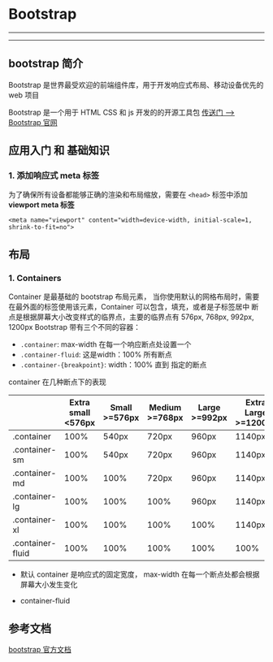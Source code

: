 # Bootstrap
*****
*****
## bootstrap 简介
Bootstrap 是世界最受欢迎的前端组件库，用于开发响应式布局、移动设备优先的 web 项目

Bootstrap 是一个用于 HTML CSS 和 js 开发的的开源工具包
[传送门 --> Bootstrap 官网](https://www.bootcss.com/)
## 应用入门 和 基础知识
### 1. 添加响应式 meta 标签
为了确保所有设备都能够正确的渲染和布局缩放，需要在 `<head>` 标签中添加 **viewport meta 标签**
```
<meta name="viewport" content="width=device-width, initial-scale=1, shrink-to-fit=no">
```

## 布局
### 1. Containers
Container 是最基础的 bootstrap 布局元素， 当你使用默认的网格布局时，需要在最外面的标签使用该元素，Container 可以包含，填充，或者是子标签居中
断点是根据屏幕大小改变样式的临界点，主要的临界点有 576px, 768px, 992px, 1200px
Bootstrap 带有三个不同的容器：
  * `.container`: max-width 在每一个响应断点处设置一个
  * `.container-fluid`: 这是width：100% 所有断点
  * `.container-{breakpoint}`: width：100% 直到 指定的断点
  
  container 在几种断点下的表现
  
|    |Extra small <576px|Small >=576px|Medium >=768px|Large >=992px|Extra Large >=1200px|
|----|------|-------|-------|--------|-------|
|.container|100%|540px|720px|960px|1140px|
|.container-sm|100%|540px|720px|960px|1140px|
|.container-md|100%|100%|720px|960px|1140px|
|.container-lg|100%|100%|100%|960px|1140px|
|.container-xl|100%|100%|100%|100%|1140px|
|.container-fluid|100%|100%|100%|100%|100%|

* 默认 container 是响应式的固定宽度， max-width 在每一个断点处都会根据屏幕大小发生变化

* container-fluid 
## 参考文档
[bootstrap 官方文档](https://v4.bootcss.com/docs/layout/overview/)
